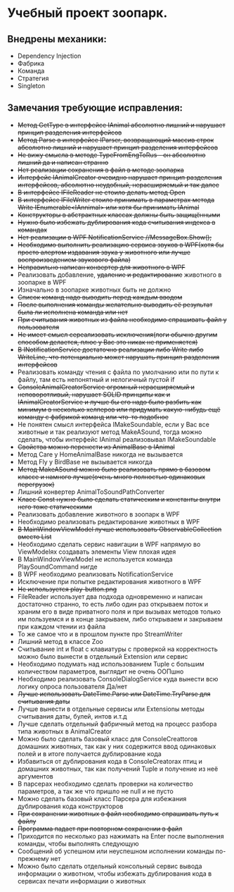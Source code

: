 # Учебный проект зоопарк. 
## Внедрены механики:
* Dependency Injection
* Фабрика
* Команда
* Стратегия
* Singleton

## Замечания требующие исправления:
* ~~Метод GetType в интерфейсе IAnimal абсолютно лишний и нарушает принцип разделения интерфейсов~~
* ~~Метод Parse в интерфейсе IParser, возвращающий массив строк абсолютно лишний и нарушает принцип разделения интерфейсов~~
* ~~Не вижу смысла в методе TypeFromEngToRus - он абсолютно лишний да и написан странно~~
* ~~Нет реализации сохранения в файл в методе зоопарка~~
* ~~Интерфейс IAnimalCreator очевидно нарушает принцип разделения интерфейсов, абсолютно неудобный, нерасширяемый и так далее~~
* ~~В интерфейсе IFileReader не стоило делать метод Open~~
* ~~В интерфейсе IFileWriter стоило принимать в параметрах метода Write IEnumerable\<IAnnimal> или хотя бы принимать IAnimal~~
* ~~Конструкторы в абстрактных классах должны быть защищёнными~~
* ~~Нужно было избежать дублирования кода считывания индекса в командах~~
* ~~Нет реализации в WPF NotificationService				//MessageBox.Show();~~
* ~~Необходимо выполнить реализацию сервиса звуков в WPF(хотя бы просто алертом издавания звука у животного или лучше воспроизведением звукового файла)~~
* ~~Неправильно написан конвертер для животного в WPF~~
* Реализовать добавление, ~~удаление и редактирование~~ животного в зоопарке в WPF
* Изначально в зоопарке животных быть не должно
* ~~Список команд надо выводить перед каждым вводом~~
* ~~После выполнения команды желательно выводить её результат была ли исполнена команда или нет~~
* ~~При считывания животных из файла необходимо спрашивать файл у пользователя~~
* ~~Не имеет смысл сереализовать исключения(логи обычно другим способом делается, плюс у Вас это никак не применяется)~~
* ~~В INotificationService достаточно реализации либо Write либо WriteLine, что потенциально может нарушать принцип разделения интерфейсов~~
* Реализовать команду чтения с файла по умолчанию или по пути к файлу, там есть непонятный и нелогичный пустой if
* ~~ConsoleAnimalCreatorService огромный нерасширяемый и неповоротливый, нарушает SOLID принципы как и IAnimalCreatorService и лучше бы его надо было разбить как минимум в несколько хелперов или придумать какую-нибудь ещё команду с фабрикой команд или что-то подобное~~
* Не понятен смысл интерфейса IMakeSoundable, если у Вас все животные и так реализуют метод MakeASound, тогда можно сделать, чтобы интерфейс IAnimal реализовывал IMakeSoundable
* ~~Свойства можно перенести из AnimalBase в IAnimal~~
* Метод Care у HomeAnimalBase никогда не вызывается
* Метод Fly у BirdBase не вызывается никогда
* ~~Метод MakeASound можно было реализовать прямо в базовом классе и намного лучше(очень много полностью одинаковых перегрузок)~~
* Лишний конвертер AnimalToSoundPathConverter
* ~~Класс Const нужно было сделать статическим и константы внутри него тоже статическими~~
* Реализовать добавление животного в зоопарк в WPF
* Необходимо реализовать редактирование животных в WPF
* ~~В MainWindowViewModel лучше использовать ObservableCollection вместо List~~
* Необходимо сделать сервис навигации в WPF напрямую во ViewModelях создавать элементы View плохая идея
* В MainWindowViewModel не используется команда PlaySoundCommand нигде
* В WPF необходимо реализовать NotificationService
* Исключение при попытке редактирования животного в WPF
* ~~Не используется play-button.png~~
* FileReader использует два подхода одновременно и написан достаточно странно, то есть либо один раз открываем поток и храним его в виде приватного поля и при вызывах методов только им пользуемся и в конце закрываем, либо открываем и закрываем при каждом чтении из файла
* То же самое что и в прошлом пункте про StreamWriter
* Лишний метод в классе Zoo
* Считывание int и float с клавиатуры с проверкой на корректность можно было вынести в отдельный Extension или сервис
* Необходимо подумать над использованием Tuple с большим количеством параметров, выглядит не очень ООПшно
* Необходимо реализовать ConsoleDialogService куда вынести всю логику опроса пользователя Да/нет
* ~~Лучше использовать DateTime.Parse или DateTime.TryParse для считывания даты~~
* Лучше вынести в отдельные сервисы или Extensionы методы считывания даты, булей, интов и.т.д
* Лучше сделать отдельный фабричный метод на процесс разбора типа животных в AnimalCreator
* Можно было сделать базовый класс для ConsoleCreattorов домашних животных, так как у них содержится ввод одинаковых полей и в итоге получается дублирование кода
* Избавиться от дублирования кода в ConsoleCreatorах птиц и домашних животных, так как получений Tuple и получение из неё аргументов
* В парсерах необходимо сделать проверки на количество параметров, а так же что пришло не null и не пусто
* Можно сделать базовый класс Парсера для избежания дублирования кода конструкторов
* ~~При сохранении животных в файл необходимо спрашивать путь к файлу~~
* ~~Программа падает при повторном сохранении в файл~~
* Приходится по несколько раз нажимать на Enter после выполнения команды, чтобы выполнять следующую
* Сообщений об успешном или неуспешном исполнении команды по-прежнему нет
* Можно было сделать отдельный консольный сервис вывода информации о животном, чтобы избежать дублирования кода в сервисах печати информации о животных

